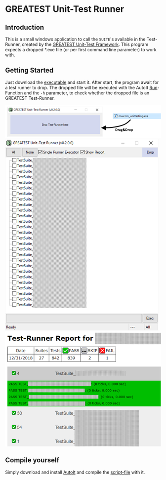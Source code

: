 # GREATEST Unit-Test Runner

## Introduction
This is a small windows application to call the `SUITE`'s available in the Test-Runner, created by the [GREATEST Unit-Test Framework](https://github.com/silentbicycle/greatest). This program expects a dropped *.exe file (or per first command line parameter) to work with.

## Getting Started
Just download the [executable](https://github.com/Taneeda/gutr/blob/master/greatestUnitTestRunner.exe) and start it. After start, the program await for a test runner to drop. The dropped file will be executed with the AutoIt [Run](https://www.autoitscript.com/autoit3/docs/functions/Run.htm)-Function and the `-h` parameter, to check whether the dropped file is an GREATEST Test-Runner.

![DragAndDrop](https://github.com/Taneeda/gutr/blob/master/img/dragDrop.png)
![LoadedSUITEs](https://github.com/Taneeda/gutr/blob/master/img/SUITEsLoaded.png)
![ReportExample](https://github.com/Taneeda/gutr/blob/master/img/reportExample.png)

## Compile yourself
Simply download and install [AutoIt](https://www.autoitscript.com/site/) and compile the [script-file](https://github.com/Taneeda/gutr/blob/master/greatestUnitTestRunner.au3) with it.
